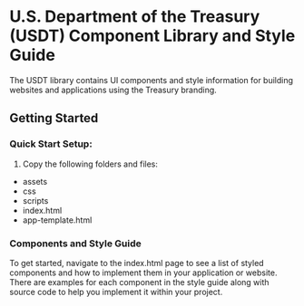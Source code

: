 # U.S. Department of the Treasury (USDT) Component Library and Style Guide

The USDT library contains UI components and style information for building websites and applications using the Treasury branding.

## Getting Started

### Quick Start Setup:

1. Copy the following folders and files:
* assets
* css
* scripts
* index.html
* app-template.html

### Components and Style Guide

To get started, navigate to the index.html page to see a list of styled components and how to implement them in your application or website. There are examples for each component in the style guide along with source code to help you implement it within your project.

